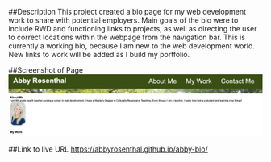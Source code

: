 ##Description
This project created a bio page for my web development work to share with potential employers.  Main goals of the bio were to include RWD and functioning links to projects, as well as directing the user to correct locations within the webpage from the navigation bar. This is currently a working bio, because I am new to the web development world.  New links to work will be added as I build my portfolio. 

##Screenshot of Page
![Screenshot](/assets/images/Website%20Screenshot.png)

##Link to live URL
https://abbyrosenthal.github.io/abby-bio/

